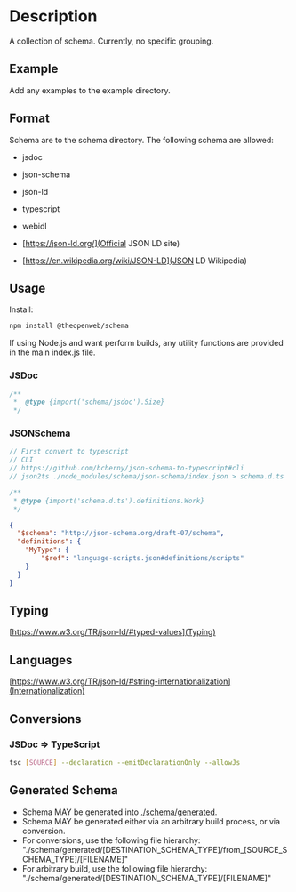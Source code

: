 # Description

A collection of schema.
Currently, no specific grouping.

## Example

Add any examples to the example directory.

## Format

Schema are to the schema directory.
The following schema are allowed:

- jsdoc
- json-schema
- json-ld
- typescript
- webidl

- [https://json-ld.org/](Official JSON LD site)
- [https://en.wikipedia.org/wiki/JSON-LD](JSON LD Wikipedia)

## Usage

Install:

```bash
npm install @theopenweb/schema
```

If using Node.js and want perform builds, any utility functions are provided in the main index.js file.

### JSDoc

```js
/**
 *  @type {import('schema/jsdoc').Size}
 */
```

### JSONSchema

```js
// First convert to typescript
// CLI
// https://github.com/bcherny/json-schema-to-typescript#cli
// json2ts ./node_modules/schema/json-schema/index.json > schema.d.ts

/**
 * @type {import('schema.d.ts').definitions.Work}
 */

```

```json
{
  "$schema": "http://json-schema.org/draft-07/schema",
  "definitions": {
    "MyType": {
        "$ref": "language-scripts.json#definitions/scripts"
    }
  }
}
```

## Typing

[https://www.w3.org/TR/json-ld/#typed-values](Typing)

## Languages

[https://www.w3.org/TR/json-ld/#string-internationalization](Internationalization)

## Conversions

### JSDoc => TypeScript

```bash
tsc [SOURCE] --declaration --emitDeclarationOnly --allowJs
```

## Generated Schema

- Schema MAY be generated into [./schema/generated](./schema/generated).
- Schema MAY be generated either via an arbitrary build process, or via conversion.
- For conversions, use the following file hierarchy: "./schema/generated/[DESTINATION_SCHEMA_TYPE]/from_[SOURCE_SCHEMA_TYPE]/[FILENAME]"
- For arbitrary build, use the following file hierarchy: "./schema/generated/[DESTINATION_SCHEMA_TYPE]/[FILENAME]"
